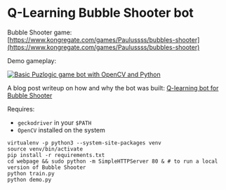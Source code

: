 Q-Learning Bubble Shooter bot
=============================

Bubble Shooter game: [https://www.kongregate.com/games/Paulussss/bubbles-shooter](https://www.kongregate.com/games/Paulussss/bubbles-shooter)

Demo gameplay:

[![Basic Puzlogic game bot with OpenCV and Python](https://img.youtube.com/vi/9K343IWO2N4/0.jpg)](https://www.youtube.com/watch?v=9K343IWO2N4)

A blog post writeup on how and why the bot was built: [Q-learning bot for Bubble Shooter](https://tautvidas.com/blog/2019/08/q-learning-bot-for-bubble-shooter/)

Requires:

- `geckodriver` in your `$PATH`
- `OpenCV` installed on the system

```
virtualenv -p python3 --system-site-packages venv
source venv/bin/activate
pip install -r requirements.txt
cd webpage && sudo python -m SimpleHTTPServer 80 & # to run a local version of Bubble Shooter
python train.py
python demo.py
```
